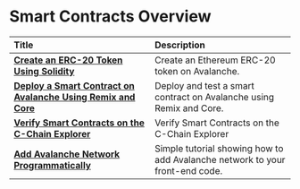 # Smart Contracts Overview

| Title                                                                                                                                 | Description                                                                                   |
| :------------------------------------------------------------------------------------------------------------------------------------ | :-------------------------------------------------------------------------------------------- |
| [**Create an ERC-20 Token Using Solidity**](create-erc-20-token-on-avalanche-c-chain.md)                                              | Create an Ethereum ERC-20 token on Avalanche.                                                 |
| [**Deploy a Smart Contract on Avalanche Using Remix and Core**](/build/dapp/smart-contracts/remix-deploy.md) | Deploy and test a smart contract on Avalanche using Remix and Core.                       |
| [**Verify Smart Contracts on the C-Chain Explorer**](verify-smart-contracts.md)                                                       | Verify Smart Contracts on the C-Chain Explorer                                                |
| [**Add Avalanche Network Programmatically**](add-avalanche-programmatically.md)                                                               | Simple tutorial showing how to add Avalanche network to your front-end code.                  |
